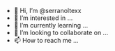 - 👋 Hi, I’m @serranoltexx
- 👀 I’m interested in ...
- 🌱 I’m currently learning ...
- 💞️ I’m looking to collaborate on ...
- 📫 How to reach me ...

<!---
serranoltexx/serranoltexx is a ✨ special ✨ repository because its `README.md` (this file) appears on your GitHub profile.
You can click the Preview link to take a look at your changes.
--->
